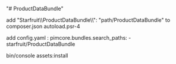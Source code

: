 "# ProductDataBundle" 

add "Starfruit\\\ProductDataBundle\\\\": "path/ProductDataBundle" to composer.json autoload.psr-4

add config.yaml : pimcore.bundles.search_paths: - starfruit/ProductDataBundle

bin/console assets:install

